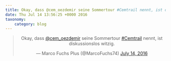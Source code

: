 ```yaml
---
title: Okay, dass @cem_oezdemir seine Sommertour #Cemtrail nennt, ist diskussionslos witzig.
date: Thu Jul 14 13:56:25 +0000 2016
taxonomy:
    category: blog
---
```

<blockquote class="twitter-tweet" align="center"><p lang="de" dir="ltr">Okay, dass <a href="https://twitter.com/cem_oezdemir">@cem_oezdemir</a> seine Sommertour <a href="https://twitter.com/hashtag/Cemtrail?src=hash">#Cemtrail</a> nennt, ist diskussionslos witzig.</p>&mdash; Marco Fuchs Plus (@MarcoFuchs74) <a href="https://twitter.com/MarcoFuchs74/status/753496963455258624">July 14, 2016</a></blockquote>
